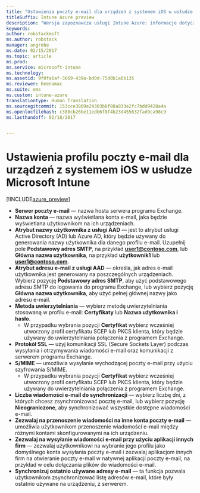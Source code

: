 ```yaml
---
title: "Ustawienia poczty e-mail dla urządzeń z systemem iOS w usłudze Intune"
titleSuffix: Intune Azure preview
description: "Wersja zapoznawcza usługi Intune Azure: informacje dotyczące ustawień usługi Intune, których można użyć do konfigurowania połączeń poczty e-mail na urządzeniach z systemem iOS."
keywords: 
author: robstackmsft
ms.author: robstack
manager: angrobe
ms.date: 02/15/2017
ms.topic: article
ms.prod: 
ms.service: microsoft-intune
ms.technology: 
ms.assetid: 9f0fa6af-3669-439a-bd0d-75d8b1a0b135
ms.reviewer: heenamac
ms.suite: ems
ms.custom: intune-azure
translationtype: Human Translation
ms.sourcegitcommit: 153cce3809e24303b8f88a833e2fc7bdd9428a4a
ms.openlocfilehash: c388cb26be11edb6f8f4b23d455632fad9ca98c9
ms.lasthandoff: 02/18/2017


---
```


# <a name="email-profile-settings-for-ios-devices-in-microsoft-intune"></a>Ustawienia profilu poczty e-mail dla urządzeń z systemem iOS w usłudze Microsoft Intune

[!INCLUDE[azure_preview](../includes/azure_preview.md)]



- **Serwer poczty e-mail** — nazwa hosta serwera programu Exchange.
- **Nazwa konta** — nazwa wyświetlana konta e-mail, jaka będzie wyświetlana użytkownikom na ich urządzeniach.
- **Atrybut nazwy użytkownika z usługi AAD** — jest to atrybut usługi Active Directory (AD) lub Azure AD, który będzie używany do generowania nazwy użytkownika dla danego profilu e-mail. Uzupełnij pole **Podstawowy adres SMTP**, na przykład **user1@contoso.com**, lub **Główna nazwa użytkownika**, na przykład **użytkownik1** lub **user1@contoso.com**.
- **Atrybut adresu e-mail z usługi AAD** — określa, jak adres e-mail użytkownika jest generowany na poszczególnych urządzeniach. Wybierz pozycję **Podstawowy adres SMTP**, aby użyć podstawowego adresu SMTP do logowania do programu Exchange, lub wybierz pozycję **Główna nazwa użytkownika**, aby użyć pełnej głównej nazwy jako adresu e-mail.
- **Metoda uwierzytelniania** — wybierz metodę uwierzytelniania stosowaną w profilu e-mail: **Certyfikaty** lub **Nazwa użytkownika i hasło**.
    - W przypadku wybrania pozycji **Certyfikat** wybierz wcześniej utworzony profil certyfikatu SCEP lub PKCS klienta, który będzie używany do uwierzytelniania połączenia z programem Exchange.
- **Protokół SSL** — użyj komunikacji SSL (Secure Sockets Layer) podczas wysyłania i otrzymywania wiadomości e-mail oraz komunikacji z serwerem programu Exchange.
- **S/MIME** — umożliwia wysyłanie wychodzącej poczty e-mail przy użyciu szyfrowania S/MIME.
    - W przypadku wybrania pozycji **Certyfikat** wybierz wcześniej utworzony profil certyfikatu SCEP lub PKCS klienta, który będzie używany do uwierzytelniania połączenia z programem Exchange.
- **Liczba wiadomości e-mail do synchronizacji** — wybierz liczbę dni, z których chcesz zsynchronizować pocztę e-mail, lub wybierz pozycję **Nieograniczone**, aby synchronizować wszystkie dostępne wiadomości e-mail.
- **Zezwalaj na przenoszenie wiadomości na inne konta poczty e-mail** — umożliwia użytkownikom przenoszenie wiadomości e-mail między różnymi kontami skonfigurowanymi na ich urządzeniu.
- **Zezwalaj na wysyłanie wiadomości e-mail przy użyciu aplikacji innych firm** — zezwalaj użytkownikowi na wybranie jego profilu jako domyślnego konta wysyłania poczty e-mail i zezwalaj aplikacjom innych firm na otwieranie poczty e-mail w natywnej aplikacji poczty e-mail, na przykład w celu dołączania plików do wiadomości e-mail.
- **Synchronizuj ostatnio używane adresy e-mail** — ta funkcja pozwala użytkownikom zsynchronizować listę adresów e-mail, które były ostatnio używane na urządzeniu, z serwerem.

